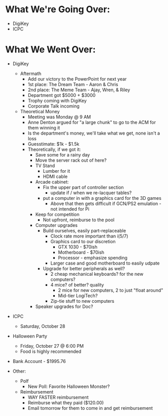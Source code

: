 # What We're Going Over:
- DigiKey
- ICPC

# What We Went Over:  

- DigiKey
    - Aftermath
        - Add our victory to the PowerPoint for next year
        - 1st place: The Dream Team - Aaron & Chris
        - 2nd place: The Meme Team - Ajay, Wren, & Riley
        - Department got $5000 + $3000
        - Trophy coming with DigiKey
        - Corporate Talk incoming
    - Theoretical Money
        - Meeting was Monday @ 9 AM
        - Anne Denton argued for "a large chunk" to go to the ACM for them winning it
        - Is the department's money, we'll take what we get, none isn't a loss
        - Guesstimate: $1k - $1.5k
        - Theoretically, if we got it:
            - Save some for a rainy day
            - Move the server rack out of here?
            - TV Stand
                - Lumber for it
                - HDMI cable
            - Arcade cabinet:
                - Fix the upper part of controller section
                    - update if / when we re-lacquer tables?
                - put a computer in with a graphics card for the 3D games
                    - Above that then gets difficult if GCN/PS2 emulation - not intended for Pi
            - Keep for competition
                - Not upfront, reimburse to the pool
            - Computer upgrades
                - Build ourselves, easily part-replaceable
                    - Clock rate more important than i(5/7)
                    - Graphics card to our discretion
                        - GTX 1030 - $70ish
                        - Motherboard - $70ish
                        - Processor - emphasize spending
                    - Larger case and good motherboard to easily udpate
                - Upgrade for better peripherals as well?
                    - 2 cheap mechanical keyboards? for the new computers?
                    - 4 mice? of better? quality
                        - 2 mice for new computers, 2 to just "float around"
                        - Mid-tier LogiTech?
                    - Zip-tie stuff to new computers
            -  Speaker upgrades for Doc?

- ICPC
    - Saturday, October 28

- Halloween Party
    - Friday, October 27 @ 6:00 PM
    - Food is highly recommended

- Bank Account - $1995.76

- Other:
    - Polf
        - New Poll: Favorite Halloween Monster?
    - Reimbursement
        - WAY FASTER reimbursement
        - Reimburse what they paid ($120.00)
        - Email tomorrow for them to come in and get reimbursement